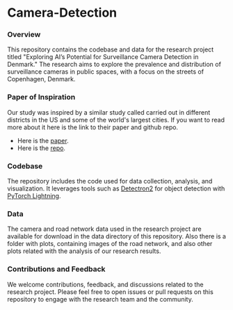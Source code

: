 # Camera-Detection

### Overview
This repository contains the codebase and data for the research project titled "Exploring AI’s Potential for Surveillance Camera Detection in Denmark." The research aims to explore the prevalence and distribution of surveillance cameras in public spaces, with a focus on the streets of Copenhagen, Denmark.

### Paper of Inspiration
Our study was inspired by a similar study called carried out in different districts in the US and some of the world's largest cities. If you want to read more about it here is the link to their paper and github repo.
- Here is the [paper](https://arxiv.org/abs/2105.01764).
- Here is the [repo](https://github.com/stanford-policylab/surveilling-surveillance).


### Codebase
The repository includes the code used for data collection, analysis, and visualization. It leverages tools such as [Detectron2](https://github.com/facebookresearch/detectron2) for object detection with [PyTorch Lightning](https://lightning.ai/).

### Data
The camera and road network data used in the research project are available for download in the data directory of this repository. Also there is a folder with plots, containing images of the road network, and also other plots related with the analysis of our research results. 

### Contributions and Feedback
We welcome contributions, feedback, and discussions related to the research project. Please feel free to open issues or pull requests on this repository to engage with the research team and the community.



